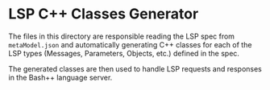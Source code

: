 # LSP C++ Classes Generator

The files in this directory are responsible reading the LSP spec from `metaModel.json` and automatically generating C++ classes for each of the LSP types (Messages, Parameters, Objects, etc.) defined in the spec.

The generated classes are then used to handle LSP requests and responses in the Bash++ language server.

